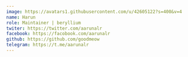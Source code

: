 ```yaml
---
image: https://avatars1.githubusercontent.com/u/42605122?s=400&v=4
name: Harun 
role: Maintainer | beryllium
twiter: https://twitter.com/aarunalr
facebook: https://facobook.com/aarunalr
github: https://github.com/goodmeow
telegram: https://t.me/aarunalr
---
```


